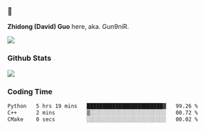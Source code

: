 ### 👋 

**Zhidong (David) Guo** here, aka. Gun9niR.

![](https://komarev.com/ghpvc/?username=Gun9niR&label=Total+Views)

### Github Stats

<img src="https://github-readme-stats.vercel.app/api?username=Gun9niR&count_private=true&show_icons=true&theme=vue-dark&hide_title=true">

### Coding Time

<!--START_SECTION:waka-->

```txt
Python   5 hrs 19 mins   ████████████████████████▓   99.26 %
C++      2 mins          ▒░░░░░░░░░░░░░░░░░░░░░░░░   00.72 %
CMake    0 secs          ░░░░░░░░░░░░░░░░░░░░░░░░░   00.02 %
```

<!--END_SECTION:waka-->
